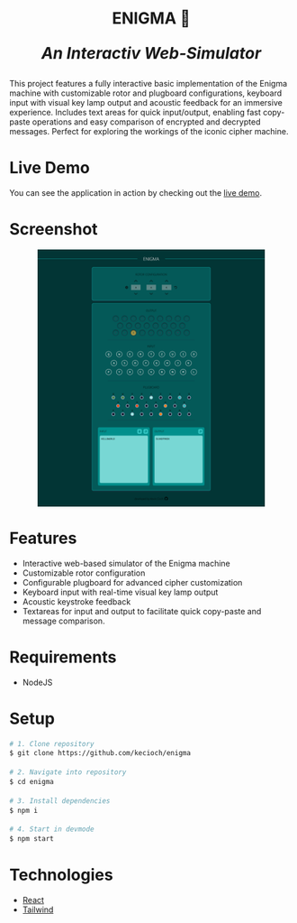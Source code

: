 <h1 align="center">
  ENIGMA 🔐
  <p style="font-style: italic ">An Interactiv Web-Simulator</p>
</h1>

This project features a fully interactive basic implementation of the Enigma machine with customizable rotor and plugboard configurations, keyboard input with visual key lamp output and acoustic feedback for an immersive experience. Includes text areas for quick input/output, enabling fast copy-paste operations and easy comparison of encrypted and decrypted messages. Perfect for exploring the workings of the iconic cipher machine.

# Live Demo

You can see the application in action by checking out the [live demo](https://enigma.kevincioch.com).

# Screenshot

<div align="center" style="display: flex; justify-content: center; flex-wrap: wrap; gap: 2em">
  <img src="./static/screenshot-enigma.png" width="80%" />
</div >

# Features

- Interactive web-based simulator of the Enigma machine
- Customizable rotor configuration
- Configurable plugboard for advanced cipher customization
- Keyboard input with real-time visual key lamp output
- Acoustic keystroke feedback 
- Textareas for input and output to facilitate quick copy-paste and message comparison.

# Requirements

- NodeJS

# Setup

```bash
# 1. Clone repository
$ git clone https://github.com/kecioch/enigma

# 2. Navigate into repository
$ cd enigma

# 3. Install dependencies
$ npm i

# 4. Start in devmode
$ npm start
```

# Technologies

- [React](https://reactjs.org/)
- [Tailwind](https://tailwindcss.com/)
